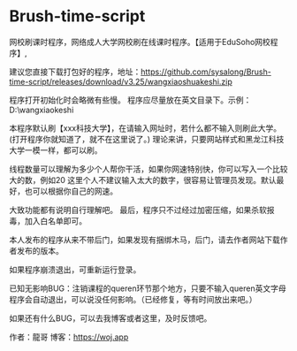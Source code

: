 # Brush-time-script
网校刷课时程序，网络成人大学网校刷在线课时程序。【适用于EduSoho网校程序】,

建议您直接下载打包好的程序，地址：https://github.com/sysalong/Brush-time-script/releases/download/v3.25/wangxiaoshuakeshi.zip

程序打开初始化时会略微有些慢。
程序应尽量放在英文目录下。示例： D:\wangxiaokeshi

本程序默认刷【xxx科技大学】，在请输入网址时，若什么都不输入则刷此大学。(打开程序你就知道了，就不在这里说了。)
理论来讲，只要网站样式和黑龙江科技大学一模一样，都可以刷。

线程数量可以理解为多少个人帮你干活，如果你网速特别快，你可以写入一个比较大的数，例如20 
这里个人不建议输入太大的数字，很容易让管理员发现。默认最好，也可以根据你自己的网速。

大致功能都有说明自行理解吧。  最后，程序只不过经过加密压缩，如果杀软报毒，加入白名单即可。

本人发布的程序从来不带后门，如果发现有捆绑木马，后门，请去作者网站下载作者发布的版本。

如果程序崩溃退出，可重新运行登录。

已知无影响BUG：注销课程的queren环节那个地方，只要不输入queren英文字母程序会自动退出，可以说没任何影响。（已经修复，等有时间放出来吧。）

如果还有什么BUG，可以去我博客或者这里，及时反馈吧。


作者：龍哥    博客：https://woj.app
